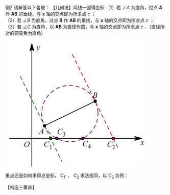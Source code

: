 例2 请解答以下各题： 【几何法】两线一圆得坐标
（1）若 $\angle A$ 为直角，过点 $\pmb { A }$ 作 $\pmb { A } \pmb { B }$ 的垂线，与 $\boldsymbol { x }$ 轴的交点即为所求点 $c$ ；  
（2）若 $\angle B$ 为直角，过点 $\pmb { B }$ 作 $\pmb { A } \pmb { B }$ 的垂线，与 $\boldsymbol { x }$ 轴的交点即为所求点 $c$ ；  
（3）若 $\angle C$ 为直角，以 $\pmb { A } \pmb { B }$ 为直径作圆，与 $\boldsymbol { x }$ 轴的交点即为所求点 $c$ ．（直径所对的圆周角为直角）

![](<../../qs_image_DB/专题3-2_一网打尽14类·二次函数的存在性问题（解析版）_/b5f0fe7374c2789215f9a9485be7f300dc4bce0e0ede9fe501187619baee21eb.jpg>)

重点还是如何求得点坐标， $C _ { 1 } \mathrm { { \cdot } }$ 、 $C _ { 2 }$ 求法相同，以 $C _ { 2 }$ 为例：

【构造三垂直】
